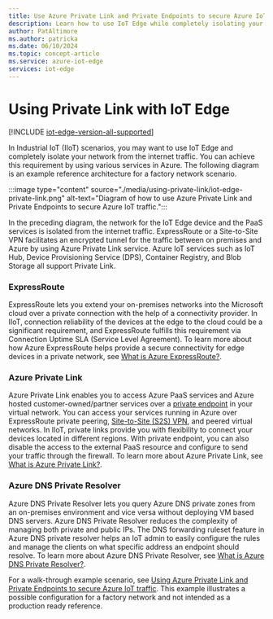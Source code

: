 ```yaml
---
title: Use Azure Private Link and Private Endpoints to secure Azure IoT traffic - Azure IoT Edge
description: Learn how to use IoT Edge while completely isolating your network from the internet traffic using various Azure services such as Azure ExpressRoute, Private Link, and DNS Private Resolver
author: PatAltimore
ms.author: patricka
ms.date: 06/10/2024
ms.topic: concept-article
ms.service: azure-iot-edge
services: iot-edge
---
```


# Using Private Link with IoT Edge

[!INCLUDE [iot-edge-version-all-supported](includes/iot-edge-version-all-supported.md)]

In Industrial IoT (IIoT) scenarios, you may want to use IoT Edge and completely isolate your network from the internet traffic. You can achieve this requirement by using various services in Azure. The following diagram is an example reference architecture for a factory network scenario.

:::image type="content" source="./media/using-private-link/iot-edge-private-link.png" alt-text="Diagram of how to use Azure Private Link and Private Endpoints to secure Azure IoT traffic.":::

In the preceding diagram, the network for the IoT Edge device and the PaaS services is isolated from the internet traffic. ExpressRoute or a Site-to-Site VPN facilitates an encrypted tunnel for the traffic between on premises and Azure by using Azure Private Link service. Azure IoT services such as IoT Hub, Device Provisioning Service (DPS), Container Registry, and Blob Storage all support Private Link.

### ExpressRoute

ExpressRoute lets you extend your on-premises networks into the Microsoft cloud over a private connection with the help of a connectivity provider. In IIoT, connection reliability of the devices at the edge to the cloud could be a significant requirement, and ExpressRoute fulfills this requirement via Connection Uptime SLA (Service Level Agreement). To learn more about how Azure ExpressRoute helps provide a secure connectivity for edge devices in a private network, see [What is Azure ExpressRoute?](../expressroute/expressroute-introduction.md). 

### Azure Private Link

Azure Private Link enables you to access Azure PaaS services and Azure hosted customer-owned/partner services over a [private endpoint](../private-link/private-endpoint-overview.md) in your virtual network. You can access your services running in Azure over ExpressRoute private peering, [Site-to-Site (S2S) VPN](../vpn-gateway/tutorial-site-to-site-portal.md), and peered virtual networks. In IIoT, private links provide you with flexibility to connect your devices located in different regions. With private endpoint, you can also disable the access to the external PaaS resource and configure to send your traffic through the firewall. To learn more about Azure Private Link, see [What is Azure Private Link?](../private-link/private-link-overview.md).

### Azure DNS Private Resolver

Azure DNS Private Resolver lets you query Azure DNS private zones from an on-premises environment and vice versa without deploying VM based DNS servers. Azure DNS Private Resolver reduces the complexity of managing both private and public IPs. The DNS forwarding ruleset feature in Azure DNS private resolver helps an IoT admin to easily configure the rules and manage the clients on what specific address an endpoint should resolve. To learn more about Azure DNS Private Resolver, see [What is Azure DNS Private Resolver?](../dns/dns-private-resolver-overview.md).

For a walk-through example scenario, see [Using Azure Private Link and Private Endpoints to secure Azure IoT traffic](https://kevinsaye.wordpress.com/2020/09/30/using-azure-private-link-and-private-endpoints-to-secure-azure-iot-traffic/). This example illustrates a possible configuration for a factory network and not intended as a production ready reference.
